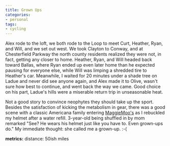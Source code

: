 ```yaml
---
title: Grown Ups
categories:
- personal
tags:
- cycling
---
```


Alex rode to the loft, we both rode to the Loop to meet Curt, Heather, Ryan, and Will, and we set out west.  We took Clayton to Conway, and at Chesterfield Parkway the north county residents realized they were not, in fact, getting any closer to home.  Heather, Ryan, and Will headed back toward Ballas, where Ryan ended up even later home than he expected pausing for everyone else, while Will was limping a shredded tire to Heather's car.  Meanwhile, I waited for 20 minutes under a shade tree on Ladue and never did see anyone again, and Alex made it to Olive, wasn't sure how best to continue, and went back the way we came.  Good choice on his part, Ladue's hills were a miserable return trip in unseasonable heat.

Not a good story to convince neophytes they should take up the sport.  Besides the satisfaction of kicking the metabolism in gear, there was a good scene with a classic Americana family entering [MaggieMoo's][1] as I rebuckled my helmet after a water refill.  3-year-old being shuffled in by mom remarked "See?  He wears his helmet just like you have to.  Even grown-ups do."  My immediate thought: she called me a grown-up.  :-(

   [1]: http://www.maggiemoos.com/

**metrics:**
distance: 50ish miles
